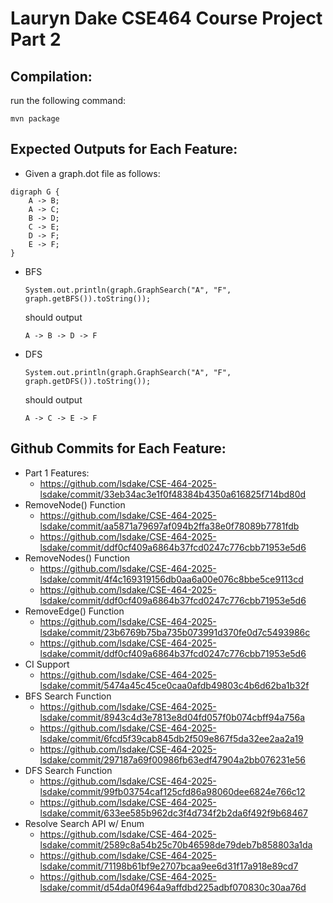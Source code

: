 # Lauryn Dake CSE464 Course Project Part 2

## Compilation:

run the following command:

```
mvn package
```

## Expected Outputs for Each Feature:

* Given a graph.dot file as follows:
```
digraph G {
    A -> B;
    A -> C;
    B -> D;
    C -> E;
    D -> F;
    E -> F;
}
```

* BFS
    ```
    System.out.println(graph.GraphSearch("A", "F", graph.getBFS()).toString());
    ```
    should output
    ```
    A -> B -> D -> F
    ```

* DFS
    ```
    System.out.println(graph.GraphSearch("A", "F", graph.getDFS()).toString());
    ```
    should output
    ```
    A -> C -> E -> F 
    ```

## Github Commits for Each Feature:
* Part 1 Features:
    * https://github.com/lsdake/CSE-464-2025-lsdake/commit/33eb34ac3e1f0f48384b4350a616825f714bd80d
* RemoveNode() Function 
    * https://github.com/lsdake/CSE-464-2025-lsdake/commit/aa5871a79697af094b2ffa38e0f78089b7781fdb
    * https://github.com/lsdake/CSE-464-2025-lsdake/commit/ddf0cf409a6864b37fcd0247c776cbb71953e5d6
* RemoveNodes() Function
    * https://github.com/lsdake/CSE-464-2025-lsdake/commit/4f4c169319156db0aa6a00e076c8bbe5ce9113cd
    * https://github.com/lsdake/CSE-464-2025-lsdake/commit/ddf0cf409a6864b37fcd0247c776cbb71953e5d6
* RemoveEdge() Function
    * https://github.com/lsdake/CSE-464-2025-lsdake/commit/23b6769b75ba735b073991d370fe0d7c5493986c
    * https://github.com/lsdake/CSE-464-2025-lsdake/commit/ddf0cf409a6864b37fcd0247c776cbb71953e5d6
* CI Support
    * https://github.com/lsdake/CSE-464-2025-lsdake/commit/5474a45c45ce0caa0afdb49803c4b6d62ba1b32f
* BFS Search Function
    * https://github.com/lsdake/CSE-464-2025-lsdake/commit/8943c4d3e7813e8d04fd057f0b074cbff94a756a
    * https://github.com/lsdake/CSE-464-2025-lsdake/commit/6fcd5f39cab845db2f509e867f5da32ee2aa2a19
    * https://github.com/lsdake/CSE-464-2025-lsdake/commit/297187a69f00986fb63edf47904a2bb076231e56
* DFS Search Function
    * https://github.com/lsdake/CSE-464-2025-lsdake/commit/99fb03754caf125cfd86a98060dee6824e766c12
    * https://github.com/lsdake/CSE-464-2025-lsdake/commit/633ee585b962dc3f4d734f2b2da6f492f9b68467
* Resolve Search API w/ Enum
    * https://github.com/lsdake/CSE-464-2025-lsdake/commit/2589c8a54b25c70b46598de79deb7b858803a1da
    * https://github.com/lsdake/CSE-464-2025-lsdake/commit/71198b61bf9e2707bcaa9ee6d31f17a918e89cd7
    * https://github.com/lsdake/CSE-464-2025-lsdake/commit/d54da0f4964a9affdbd225adbf070830c30aa76d
